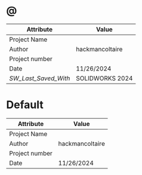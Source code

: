 # @
| Attribute | Value |
| ---  | ---     |
| Project Name |  |
| Author | hackmancoltaire |
| Project number |  |
| Date | 11/26/2024 |
| _SW_Last_Saved_With_ | SOLIDWORKS 2024 |
# Default
| Attribute | Value |
| ---  | ---     |
| Project Name |  |
| Author | hackmancoltaire |
| Project number |  |
| Date | 11/26/2024 |
